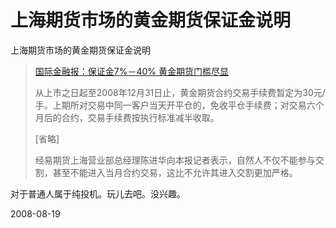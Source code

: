 # 上海期货市场的黄金期货保证金说明

上海期货市场的黄金期货保证金说明

> [国际金融报：保证金7%－40% 黄金期货门槛尽显](http://www.shfe.com.cn/docview.jsp?docid=8039845)
> 
> 从上市之日起至2008年12月31日止，黄金期货合约交易手续费暂定为30元/手。上期所对交易中同一客户当天开平仓的，免收平仓手续费；对交易六个月后的合约，交易手续费按执行标准减半收取。 
> 
> [省略]
> 
> 经易期货上海营业部总经理陈进华向本报记者表示，自然人不仅不能参与交割，甚至不能进入当月合约交易，这比不允许其进入交割更加严格。

对于普通人属于纯投机。玩儿去吧。没兴趣。

2008-08-19